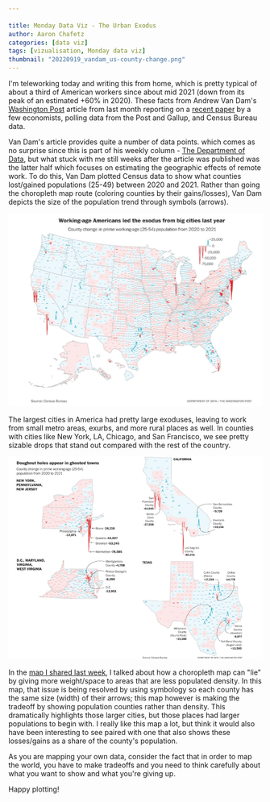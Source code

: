```yaml
---

title: Monday Data Viz - The Urban Exodus
author: Aaron Chafetz
categories: [data viz]
tags: [vizualisation, Monday data viz]
thumbnail: "20220919_vandam_us-county-change.png"
---
```


 I'm teleworking today and writing this from home, which is pretty typical of about a third of American workers since about mid 2021 (down from its peak of an estimated +60% in 2020). These facts from Andrew Van Dam's [Washington Post](https://www.washingtonpost.com/business/2022/08/19/remote-work-hybrid-employment-revolution/) article from last month reporting on a [recent paper](https://digitaleconomy.stanford.edu/wp-content/uploads/2022/03/Measurement_of_remote_work_MARCH22_2022.pdf) by a few economists, polling data from the Post and Gallup, and Census Bureau data. 

Van Dam's article provides quite a number of data points. which comes as no surprise since this is part of his weekly column - [The Department of Data](https://www.washingtonpost.com/business/2022/06/29/dept-of-data/), but what stuck with me still weeks after the article was published was the latter half which focuses on estimating the geographic effects of remote work. To do this, Van Dam plotted Census data to show what counties lost/gained populations (25-49) between 2020 and 2021. Rather than going the choropleth map route (coloring counties by their gains/losses), Van Dam depicts the size of the population trend through symbols (arrows).  

![US map showing change by county between 2020-21 in working population](/assets/images/posts/20220919_vandam_us-county-change.png)


The largest cities in America had pretty large exoduses, leaving to work from small metro areas, exurbs, and more rural places as well. In counties with cities like New York, LA, Chicago, and San Francisco, we see pretty sizable drops that stand out compared with the rest of the country. 

![Map zooming into a few large metro area showing change by county between 2020-21 in working population](/assets/images/posts/20220919_vandam_select-states-county-change.png)

In the [map I shared last week](https://usaid-oha-si.github.io/data%20viz/2022/09/12/mdv-importance-of-context.html), I talked about how a choropleth map can "lie" by giving more weight/space to areas that are less populated density. In this map, that issue is being resolved by using symbology so each county has the same size (width) of their arrows; this map however is making the tradeoff by showing population counties rather than density. This dramatically highlights those larger cities, but those places had larger populations to begin with. I really like this map a lot, but think it would also have been interesting to see paired with one that also shows these losses/gains as a share of the county's population.

As you are mapping your own data, consider the fact that in order to map the world, you have to make tradeoffs and you need to think carefully about what you want to show and what you're giving up.

Happy plotting!